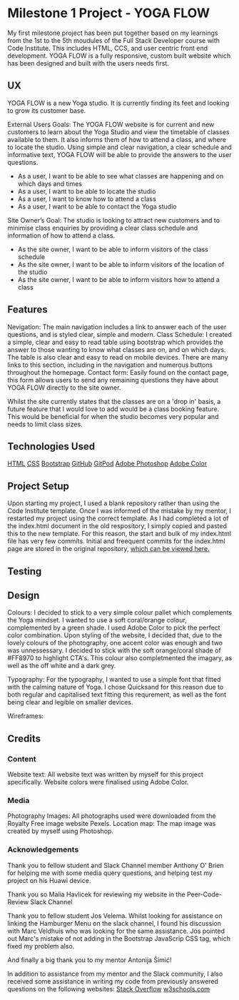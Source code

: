 # Milestone 1 Project - YOGA FLOW

My first milestone project has been put together based on my learnings from the 1st to the 5th moudules of the Full Stack Developer course with Code Institute. This includes HTML, CCS, and user centric front end development.
YOGA FLOW is a fully responsive, custom built website which has been designed and built with the users needs first.

## UX
YOGA FLOW is a new Yoga studio. It is currently finding its feet and looking to grow its customer base.

External Users Goals: The YOGA FLOW website is for current and new customers to learn about the Yoga Studio and view the timetable of classes available to them. It also informs them of how to attend a class, and where to locate the studio.
Using simple and clear navigation, a clear schedule and informative text, YOGA FLOW will be able to provide the answers to the user questions.

* As a user, I want to be able to see what classes are happening and on which days and times
* As a user, I want to be able to locate the studio
* As a user, I want to know how to attend a class
* As a user, I want to be able to contact the Yoga studio

Site Owner’s Goal: The studio is looking to attract new customers and to minimise class enquiries by providing a clear class schedule and information of how to attend a class.
* As the site owner, I want to be able to inform visitors of the class schedule
* As the site owner, I want to be able to inform visitors of the location of the studio
* As the site owner, I want to be able to inform visitors how to attend a class


## Features
Nevigation: The main navigation includes a link to answer each of the user questions, and is styled clear, simple and modern.
Class Schedule: I created a simple, clear and easy to read table using bootstrap which provides the answer to those wanting to know what classes are on, and on which days. The table is also clear and easy to read on mobile devices. There are many links to this section, including in the navigation and numerous buttons throughout the homepage.
Contact form: Easily found on the contact page, this form allows users to send any remaining questions they have about YOGA FLOW directly to the site owner.

Whilst the site currently states that the classes are on a 'drop in' basis, a future feature that I would love to add would be a class booking feature. This would be beneficial for when the studio becomes very popular and needs to limit class sizes.

## Technologies Used

[HTML](http://google.com)
[CSS](http://google.com) 
[Bootstrap](http://google.com)
[GitHub](http://google.com)
[GitPod](http://google.com)
[Adobe Photoshop](http://google.com)
[Adobe Color](http://google.com)

## Project Setup
Upon starting my project, I used a blank repository rather than using the Code Institute template. Once I was informed of the mistake by my mentor, I restarted my project using the correct template.
As I had completed a lot of the index.html document in the old respository, I simply copied and pasted this to the new template. For this reason, the start and bulk of my index.html file has very few commits.
Initial and freequent commits for the index.html page are stored in the original repository, [which can be viewed here.](https://github.com/michellelclement/yoga-flow)


## Testing


## Design

Colours: I decided to stick to a very simple colour pallet which complements the Yoga mindset. I wanted to use a soft coral/orange colour, complemented by a green shade. I used Adobe Color to pick the perfect color combination. Upon styling of the website, I decided that, due to the lovely colours of the photography, one accent color was enough and two was unnessessary. I decided to stick with the soft orange/coral shade of #FF8970 to highlight CTA's. This colour also completmented the imagary, as well as the off white and a dark grey.

Typography: For the typography, I wanted to use a simple font that fitted with the calming nature of Yoga. I chose Quicksand for this reason due to both regular and capitalised text fitting this requrement, as well as the font being clear and legible on smaller devices.

Wireframes:



## Credits

### Content
Website text: All website text was written by myself for this project specifically.
Website colors were finalised using Adobe Color.

### Media
Photography Images: All photographs used were downloaded from the Royalty Free image website Pexels.
Location map: The map image was created by myself using Photoshop.

### Acknowledgements

Thank you to fellow student and Slack Channel member Anthony O' Brien for helping me with some media query questions, and helping test my project on his Huawi device.

Thank you so Malia Havlicek for reviewing my website in the Peer-Code-Review Slack Channel

Thank you to fellow student Jos Velema. Whilst looking for assistance on linking the Hamburger Menu on the slack channel, I found his discussion with Marc Veldhuis who was looking for the same assistance. Jos pointed out Marc's mistake of not adding in the Bootstrap JavaScrip CSS tag, which fixed my problem also.

And finally a big thank you to my mentor Antonija Šimić!

In addition to assistance from my mentor and the Slack community, I also received some assistance in writing my code from previously answered questions on the following websites:
[Stack Overflow](https://stackoverflow.com/)
[w3schools.com](https://www.w3schools.com/)